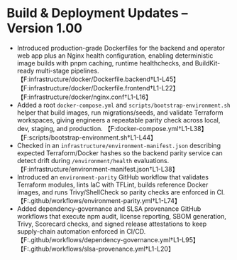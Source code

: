 # Build & Deployment Updates – Version 1.00

- Introduced production-grade Dockerfiles for the backend and operator web app plus an Nginx health configuration, enabling deterministic image builds with pnpm caching, runtime healthchecks, and BuildKit-ready multi-stage pipelines. 【F:infrastructure/docker/Dockerfile.backend†L1-L45】【F:infrastructure/docker/Dockerfile.frontend†L1-L22】【F:infrastructure/docker/nginx.conf†L1-L16】
- Added a root `docker-compose.yml` and `scripts/bootstrap-environment.sh` helper that build images, run migrations/seeds, and validate Terraform workspaces, giving engineers a repeatable parity check across local, dev, staging, and production. 【F:docker-compose.yml†L1-L38】【F:scripts/bootstrap-environment.sh†L1-L44】
- Checked in an `infrastructure/environment-manifest.json` describing expected Terraform/Docker hashes so the backend parity service can detect drift during `/environment/health` evaluations. 【F:infrastructure/environment-manifest.json†L1-L38】
- Introduced an `environment-parity` GitHub workflow that validates Terraform modules, lints IaC with TFLint, builds reference Docker images, and runs Trivy/ShellCheck so parity checks are enforced in CI. 【F:.github/workflows/environment-parity.yml†L1-L74】
- Added dependency-governance and SLSA provenance GitHub workflows that execute npm audit, license reporting, SBOM generation, Trivy, Scorecard checks, and signed release attestations to keep supply-chain automation enforced in CI/CD. 【F:.github/workflows/dependency-governance.yml†L1-L95】【F:.github/workflows/slsa-provenance.yml†L1-L20】
